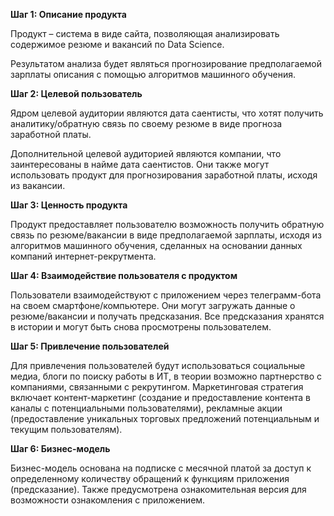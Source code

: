 **Шаг 1: Описание продукта**

Продукт – система в виде сайта, позволяющая анализировать содержимое резюме и вакансий по Data Science.

Результатом анализа будет являться прогнозирование предполагаемой зарплаты описания с помощью алгоритмов машинного обучения.

**Шаг 2: Целевой пользователь**

Ядром целевой аудитории являются дата саентисты, что хотят получить аналитику/обратную связь по своему резюме в виде прогноза заработной платы.

Дополнительной целевой аудиторией являются компании, что заинтересованы в найме дата саентистов. Они также могут использовать продукт для прогнозирования заработной платы, исходя из вакансии.

**Шаг 3: Ценность продукта**

Продукт предоставляет пользователю возможность получить обратную связь по резюме/вакансии в виде предполагаемой зарплаты, исходя из алгоритмов машинного обучения, сделанных на основании данных компаний интернет-рекрутмента.

**Шаг 4: Взаимодействие пользователя с продуктом**

Пользователи взаимодействуют с приложением через телеграмм-бота на своем смартфоне/компьютере. Они могут загружать данные о резюме/вакансии и получать предсказания. Все предсказания хранятся в истории и могут быть снова просмотрены пользователем.

**Шаг 5: Привлечение пользователей**

Для привлечения пользователей будут использоваться социальные медиа, блоги по поиску работы в ИТ, в теории возможно партнерство с компаниями, связанными с рекрутингом. Маркетинговая стратегия включает контент-маркетинг (создание и предоставление контента в каналы с потенциальными пользователями), рекламные акции (предоставление уникальных торговых предложений потенциальным и текущим пользователям).

**Шаг 6: Бизнес-модель**

Бизнес-модель основана на подписке с месячной платой за доступ к определенному количеству обращений к функциям приложения (предсказание). Также предусмотрена ознакомительная версия для возможности ознакомления с приложением.